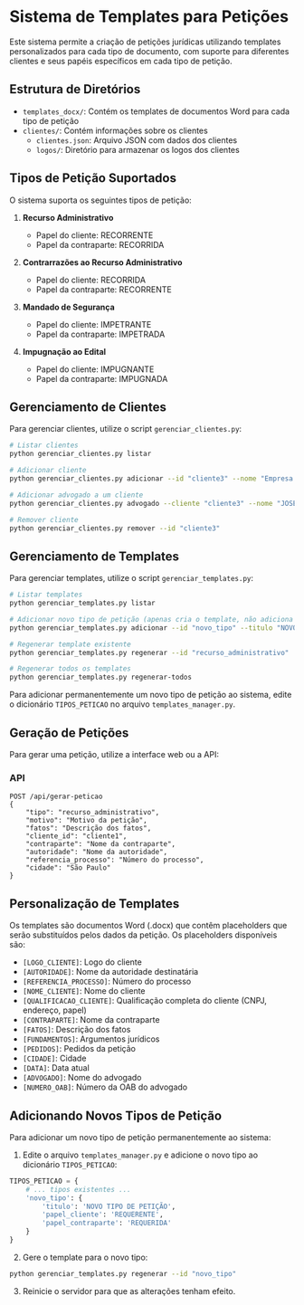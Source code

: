 # Sistema de Templates para Petições

Este sistema permite a criação de petições jurídicas utilizando templates personalizados para cada tipo de documento, com suporte para diferentes clientes e seus papéis específicos em cada tipo de petição.

## Estrutura de Diretórios

- `templates_docx/`: Contém os templates de documentos Word para cada tipo de petição
- `clientes/`: Contém informações sobre os clientes
  - `clientes.json`: Arquivo JSON com dados dos clientes
  - `logos/`: Diretório para armazenar os logos dos clientes

## Tipos de Petição Suportados

O sistema suporta os seguintes tipos de petição:

1. **Recurso Administrativo**
   - Papel do cliente: RECORRENTE
   - Papel da contraparte: RECORRIDA

2. **Contrarrazões ao Recurso Administrativo**
   - Papel do cliente: RECORRIDA
   - Papel da contraparte: RECORRENTE

3. **Mandado de Segurança**
   - Papel do cliente: IMPETRANTE
   - Papel da contraparte: IMPETRADA

4. **Impugnação ao Edital**
   - Papel do cliente: IMPUGNANTE
   - Papel da contraparte: IMPUGNADA

## Gerenciamento de Clientes

Para gerenciar clientes, utilize o script `gerenciar_clientes.py`:

```bash
# Listar clientes
python gerenciar_clientes.py listar

# Adicionar cliente
python gerenciar_clientes.py adicionar --id "cliente3" --nome "Empresa XYZ Ltda." --cnpj "12.345.678/0001-90" --endereco "Av. Paulista, 1000, São Paulo/SP" --logo "clientes/logos/cliente3.png"

# Adicionar advogado a um cliente
python gerenciar_clientes.py advogado --cliente "cliente3" --nome "JOSÉ SILVA" --oab "OAB/SP 12345"

# Remover cliente
python gerenciar_clientes.py remover --id "cliente3"
```

## Gerenciamento de Templates

Para gerenciar templates, utilize o script `gerenciar_templates.py`:

```bash
# Listar templates
python gerenciar_templates.py listar

# Adicionar novo tipo de petição (apenas cria o template, não adiciona ao sistema)
python gerenciar_templates.py adicionar --id "novo_tipo" --titulo "NOVO TIPO DE PETIÇÃO" --papel-cliente "REQUERENTE" --papel-contraparte "REQUERIDA"

# Regenerar template existente
python gerenciar_templates.py regenerar --id "recurso_administrativo"

# Regenerar todos os templates
python gerenciar_templates.py regenerar-todos
```

Para adicionar permanentemente um novo tipo de petição ao sistema, edite o dicionário `TIPOS_PETICAO` no arquivo `templates_manager.py`.

## Geração de Petições

Para gerar uma petição, utilize a interface web ou a API:

### API

```
POST /api/gerar-peticao
{
    "tipo": "recurso_administrativo",
    "motivo": "Motivo da petição",
    "fatos": "Descrição dos fatos",
    "cliente_id": "cliente1",
    "contraparte": "Nome da contraparte",
    "autoridade": "Nome da autoridade",
    "referencia_processo": "Número do processo",
    "cidade": "São Paulo"
}
```

## Personalização de Templates

Os templates são documentos Word (.docx) que contêm placeholders que serão substituídos pelos dados da petição. Os placeholders disponíveis são:

- `[LOGO_CLIENTE]`: Logo do cliente
- `[AUTORIDADE]`: Nome da autoridade destinatária
- `[REFERENCIA_PROCESSO]`: Número do processo
- `[NOME_CLIENTE]`: Nome do cliente
- `[QUALIFICACAO_CLIENTE]`: Qualificação completa do cliente (CNPJ, endereço, papel)
- `[CONTRAPARTE]`: Nome da contraparte
- `[FATOS]`: Descrição dos fatos
- `[FUNDAMENTOS]`: Argumentos jurídicos
- `[PEDIDOS]`: Pedidos da petição
- `[CIDADE]`: Cidade
- `[DATA]`: Data atual
- `[ADVOGADO]`: Nome do advogado
- `[NUMERO_OAB]`: Número da OAB do advogado

## Adicionando Novos Tipos de Petição

Para adicionar um novo tipo de petição permanentemente ao sistema:

1. Edite o arquivo `templates_manager.py` e adicione o novo tipo ao dicionário `TIPOS_PETICAO`:

```python
TIPOS_PETICAO = {
    # ... tipos existentes ...
    'novo_tipo': {
        'titulo': 'NOVO TIPO DE PETIÇÃO',
        'papel_cliente': 'REQUERENTE',
        'papel_contraparte': 'REQUERIDA'
    }
}
```

2. Gere o template para o novo tipo:

```bash
python gerenciar_templates.py regenerar --id "novo_tipo"
```

3. Reinicie o servidor para que as alterações tenham efeito. 